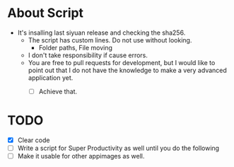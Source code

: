 # About Script
- It's insalling last siyuan release and checking the sha256.
  - The script has custom lines. Do not use without looking.
    - Folder paths, File moving
  - I don't take responsibility if cause errors.
  - You are free to pull requests for development, but I would like to point out that I do not have the knowledge to make a very advanced application yet.
    - [ ] Achieve that.


# TODO
- [X] Clear code
- [ ] Write a script for Super Productivity as well until you do the following
- [ ] Make it usable for other appimages as well.
